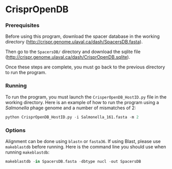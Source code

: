 # CrisprOpenDB

### Prerequisites

Before using this program, download the spacer database in the working directory (http://crispr.genome.ulaval.ca/dash/SpacersDB.fasta).

Then go to the `SpacersDB/` directory and download the sqlite file (http://crispr.genome.ulaval.ca/dash/CrisprOpenDB.sqlite). 

Once these steps are complete, you must go back to the previous directory to run the program.

### Running

To run the program, you must launch the `CrisperOpenDB_HostID.py` file in the working directory.
Here is an example of how to run the program using a *Salmonella* phage genome and a number of mismatches of 2:
```python
python CrisprOpenDB_HostID.py -i Salmonella_161.fasta -m 2
```
### Options

Alignment can be done using `blastn` or `fasta36`. If using Blast, please use `makeblastdb` before running. Here is the command line you should use when running `makeblastdb`:
```python
makeblastdb -in SpacersDB.fasta -dbtype nucl -out SpacersDB
```
